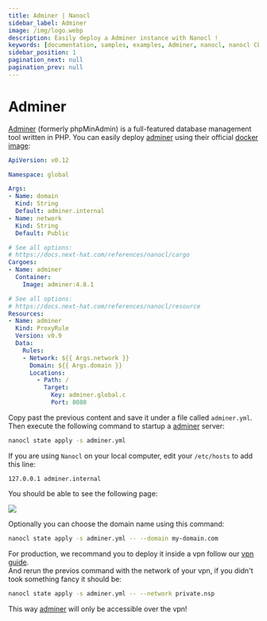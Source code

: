 ```yaml
---
title: Adminer | Nanocl
sidebar_label: Adminer
image: /img/logo.webp
description: Easily deploy a Adminer instance with Nanocl !
keywords: [documentation, samples, examples, Adminer, nanocl, nanocl CLI, CLI]
sidebar_position: 1
pagination_next: null
pagination_prev: null
---
```

# Adminer

[Adminer][adminer] (formerly phpMinAdmin) is a full-featured database management tool written in PHP.
You can easily deploy [adminer][adminer] using their official [docker image][docker image]:

```yaml
ApiVersion: v0.12

Namespace: global

Args:
- Name: domain
  Kind: String
  Default: adminer.internal
- Name: network
  Kind: String
  Default: Public

# See all options:
# https://docs.next-hat.com/references/nanocl/cargo
Cargoes:
- Name: adminer
  Container:
    Image: adminer:4.8.1

# See all options:
# https://docs.next-hat.com/references/nanocl/resource
Resources:
- Name: adminer
  Kind: ProxyRule
  Version: v0.9
  Data:
    Rules:
    - Network: ${{ Args.network }}
      Domain: ${{ Args.domain }}
      Locations:
        - Path: /
          Target:
            Key: adminer.global.c
            Port: 8080
```

Copy past the previous content and save it under a file called `adminer.yml`.<br />
Then execute the following command to startup a [adminer][adminer] server:

```sh
nanocl state apply -s adminer.yml
```

If you are using `Nanocl` on your local computer, edit your `/etc/hosts` to add this line:

```
127.0.0.1 adminer.internal
```

You should be able to see the following page:

<img src="/img/adminer.png" />

Optionally you can choose the domain name using this command:

```sh
nanocl state apply -s adminer.yml -- --domain my-domain.com
```

For production, we recommand you to deploy it inside a vpn follow our [vpn guide][vpn guide].<br />
And rerun the previos command with the network of your vpn, if you didn't took something fancy it should be:

```sh
nanocl state apply -s adminer.yml -- --network private.nsp
```

This way [adminer][adminer] will only be accessible over the vpn!


[adminer]: https://www.adminer.org
[docker image]: https://hub.docker.com/_/adminer/
[vpn guide]: /guides/nanocl/advanced-usage/vpn
